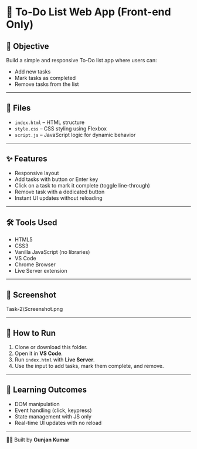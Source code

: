 # 📝 To-Do List Web App (Front-end Only)

## 🚀 Objective
Build a simple and responsive To-Do list app where users can:
- Add new tasks
- Mark tasks as completed
- Remove tasks from the list

---

## 📁 Files
- `index.html` – HTML structure
- `style.css` – CSS styling using Flexbox
- `script.js` – JavaScript logic for dynamic behavior

---

## ✨ Features
- Responsive layout
- Add tasks with button or Enter key
- Click on a task to mark it complete (toggle line-through)
- Remove task with a dedicated button
- Instant UI updates without reloading

---

## 🛠 Tools Used
- HTML5
- CSS3
- Vanilla JavaScript (no libraries)
- VS Code
- Chrome Browser
- Live Server extension

---

## 📸 Screenshot
Task-2\Screenshot.png

---

## 🔧 How to Run
1. Clone or download this folder.
2. Open it in **VS Code**.
3. Run `index.html` with **Live Server**.
4. Use the input to add tasks, mark them complete, and remove.

---

## 🎯 Learning Outcomes
- DOM manipulation
- Event handling (click, keypress)
- State management with JS only
- Real-time UI updates with no reload

---

👨‍💻 Built by **Gunjan Kumar**
